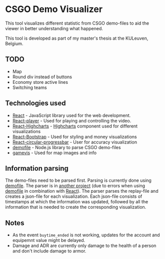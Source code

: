 # CSGO Demo Visualizer

This tool visualizes different statistic from CSGO demo-files to aid the viewer in better understanding what happened.

This tool is developed as part of my master's thesis at the KULeuven, Belgium.

## TODO

* Map
* Round div instead of buttons
* Economy store active lines
* Switching teams

## Technologies used

* [React](https://reactjs.org/) - JavaScript library used for the web development.
* [React-player](https://github.com/CookPete/react-player) - Used for playing and controlling the video.
* [React-Highcharts](https://github.com/kirjs/react-highcharts) - [Highcharts](https://www.highcharts.com/) component used for different visualizations
* [React-Bootstrap](https://react-bootstrap.github.io/getting-started/introduction/) - Used for styling and money visualizations
* [React-circular-progressbar](http://www.kevinqi.com/react-circular-progressbar/) - User for accuracy visualization
* [demofile](https://github.com/saul/demofile) - Node.js library to parse CSGO demo-files
* [gamevis](https://github.com/saul/gamevis/tree/master/overviews/csgo) - Used for map images and info

## Information parsing

The demo-files need to be parsed first. Parsing is currently done using [demofile](https://github.com/saul/demofile).
The parser is in [another project](https://github.com/Brammz/csgo-demofile-parser) (due to errors when using [demofile](https://github.com/saul/demofile) in combination with [React](https://reactjs.org/)).
The parser parses the replay-file and creates a json-file for each visualization.
Each json-file consists of timestamps at which the information was updated, followed by all the information that is needed to create the corresponding visualization.


## Notes

* As the event `buytime_ended` is not working, updates for the account and equipemnt value might be delayed.
* Damage and ADR are currently only damage to the health of a person and don't include damage to armor.
